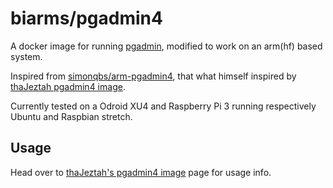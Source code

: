 # biarms/pgadmin4

A docker image for running [pgadmin](https://pgadmin.org), modified to work on an arm(hf) based system.

Inspired from [simonqbs/arm-pgadmin4](https://github.com/simonqbs-dockerfiles/arm-pgadmin4), that what himself inspired by [thaJeztah pgadmin4 image](https://github.com/thaJeztah/pgadmin4-docker).
  
Currently tested on a Odroid XU4 and Raspberry Pi 3 running respectively Ubuntu and Raspbian stretch.

## Usage

Head over to [thaJeztah's pgadmin4 image](https://github.com/thaJeztah/pgadmin4-docker) page for usage info.
